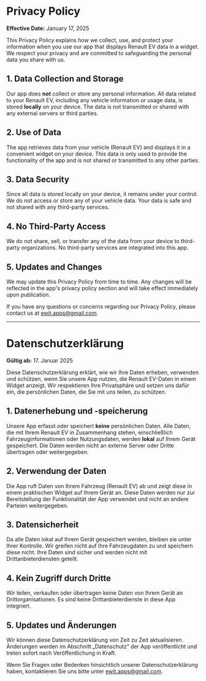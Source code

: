 # Privacy Policy

**Effective Date:** January 17, 2025

This Privacy Policy explains how we collect, use, and protect your information when you use our app that displays Renault EV data in a widget. We respect your privacy and are committed to safeguarding the personal data you share with us.

## 1. Data Collection and Storage

Our app does **not** collect or store any personal information. All data related to your Renault EV, including any vehicle information or usage data, is stored **locally** on your device. The data is not transmitted or shared with any external servers or third parties.

## 2. Use of Data

The app retrieves data from your vehicle (Renault EV) and displays it in a convenient widget on your device. This data is only used to provide the functionality of the app and is not shared or transmitted to any other parties.

## 3. Data Security

Since all data is stored locally on your device, it remains under your control. We do not access or store any of your vehicle data. Your data is safe and not shared with any third-party services.

## 4. No Third-Party Access

We do not share, sell, or transfer any of the data from your device to third-party organizations. No third-party services are integrated into this app.

## 5. Updates and Changes

We may update this Privacy Policy from time to time. Any changes will be reflected in the app's privacy policy section and will take effect immediately upon publication.

If you have any questions or concerns regarding our Privacy Policy, please contact us at [ewit.apps@gmail.com](mailto:ewit.apps@gmail.com).

---

# Datenschutzerklärung

**Gültig ab:** 17. Januar 2025

Diese Datenschutzerklärung erklärt, wie wir Ihre Daten erheben, verwenden und schützen, wenn Sie unsere App nutzen, die Renault EV-Daten in einem Widget anzeigt. Wir respektieren Ihre Privatsphäre und setzen uns dafür ein, die persönlichen Daten, die Sie mit uns teilen, zu schützen.

## 1. Datenerhebung und -speicherung

Unsere App erfasst oder speichert **keine** persönlichen Daten. Alle Daten, die mit Ihrem Renault EV in Zusammenhang stehen, einschließlich Fahrzeuginformationen oder Nutzungsdaten, werden **lokal** auf Ihrem Gerät gespeichert. Die Daten werden nicht an externe Server oder Dritte übertragen oder weitergegeben.

## 2. Verwendung der Daten

Die App ruft Daten von Ihrem Fahrzeug (Renault EV) ab und zeigt diese in einem praktischen Widget auf Ihrem Gerät an. Diese Daten werden nur zur Bereitstellung der Funktionalität der App verwendet und nicht an andere Parteien weitergegeben.

## 3. Datensicherheit

Da alle Daten lokal auf Ihrem Gerät gespeichert werden, bleiben sie unter Ihrer Kontrolle. Wir greifen nicht auf Ihre Fahrzeugdaten zu und speichern diese nicht. Ihre Daten sind sicher und werden nicht mit Drittanbieterdiensten geteilt.

## 4. Kein Zugriff durch Dritte

Wir teilen, verkaufen oder übertragen keine Daten von Ihrem Gerät an Drittorganisationen. Es sind keine Drittanbieterdienste in diese App integriert.

## 5. Updates und Änderungen

Wir können diese Datenschutzerklärung von Zeit zu Zeit aktualisieren. Änderungen werden im Abschnitt „Datenschutz“ der App veröffentlicht und treten sofort nach Veröffentlichung in Kraft.

Wenn Sie Fragen oder Bedenken hinsichtlich unserer Datenschutzerklärung haben, kontaktieren Sie uns bitte unter [ewit.apps@gmail.com](mailto:ewit.apps@gmail.com).

